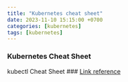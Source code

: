 ```yaml
---
title: "Kubernetes cheat sheet"
date: 2023-11-10 15:15:00 +0700
categories: [kubernetes]
tags: [kubernetes]
---
```

### Kubernetes Cheat Sheet

kubectl Cheat Sheet ### [Link reference](https://kubernetes.io/docs/reference/kubectl/cheatsheet/)
